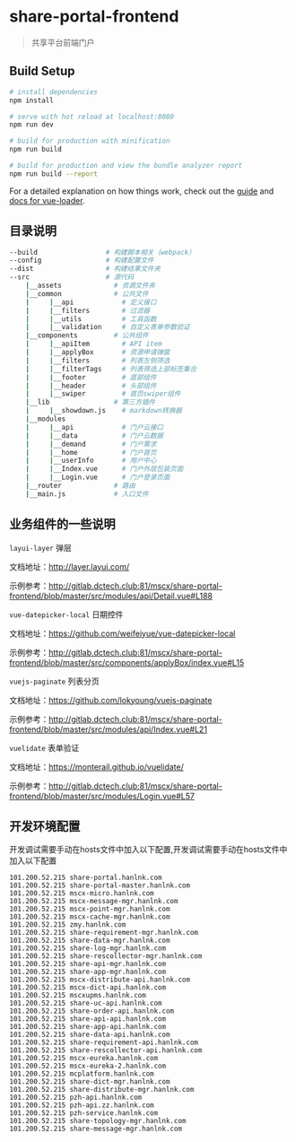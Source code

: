 # share-portal-frontend

> 共享平台前端门户

## Build Setup

``` bash
# install dependencies
npm install

# serve with hot reload at localhost:8080
npm run dev

# build for production with minification
npm run build

# build for production and view the bundle analyzer report
npm run build --report
```

For a detailed explanation on how things work, check out the [guide](http://vuejs-templates.github.io/webpack/) and [docs for vue-loader](http://vuejs.github.io/vue-loader).

## 目录说明

```bash
--build                 # 构建脚本相关（webpack）
--config                # 构建配置文件
--dist                  # 构建结果文件夹
--src                   # 源代码
    |__assets             # 资源文件夹
    |__common             # 公共文件
    |     |__api            # 定义接口
    |     |__filters        # 过滤器
    |     |__utils          # 工具函数
    |     |__validation     # 自定义表单参数验证
    |__components         # 公共组件
    |     |__apiItem        # API item
    |     |__applyBox       # 资源申请弹窗
    |     |__filters        # 列表左侧筛选
    |     |__filterTags     # 列表筛选上部标签集合
    |     |__footer         # 底部组件
    |     |__header         # 头部组件
    |     |__swiper         # 首页swiper组件
    |__lib                # 第三方插件
    |     |__showdown.js    # markdown转换器
    |__modules
    |     |__api            # 门户云接口
    |     |__data           # 门户云数据
    |     |__demand         # 门户需求
    |     |__home           # 门户首页
    |     |__userInfo       # 用户中心
    |     |__Index.vue      # 门户外层包装页面
    |     |__Login.vue      # 门户登录页面
    |__router             # 路由
    |__main.js            # 入口文件
```

## 业务组件的一些说明

 ` layui-layer ` 弹层

  文档地址：http://layer.layui.com/

  示例参考：http://gitlab.dctech.club:81/mscx/share-portal-frontend/blob/master/src/modules/api/Detail.vue#L188

` vue-datepicker-local ` 日期控件

  文档地址：https://github.com/weifeiyue/vue-datepicker-local

  示例参考：http://gitlab.dctech.club:81/mscx/share-portal-frontend/blob/master/src/components/applyBox/index.vue#L15

` vuejs-paginate ` 列表分页

  文档地址：https://github.com/lokyoung/vuejs-paginate

  示例参考：http://gitlab.dctech.club:81/mscx/share-portal-frontend/blob/master/src/modules/api/Index.vue#L21

` vuelidate ` 表单验证

  文档地址：https://monterail.github.io/vuelidate/

  示例参考：http://gitlab.dctech.club:81/mscx/share-portal-frontend/blob/master/src/modules/Login.vue#L57


## 开发环境配置

 开发调试需要手动在hosts文件中加入以下配置,开发调试需要手动在hosts文件中加入以下配置
```
101.200.52.215 share-portal.hanlnk.com
101.200.52.215 share-portal-master.hanlnk.com
101.200.52.215 mscx-micro.hanlnk.com
101.200.52.215 mscx-message-mgr.hanlnk.com
101.200.52.215 mscx-point-mgr.hanlnk.com
101.200.52.215 mscx-cache-mgr.hanlnk.com
101.200.52.215 zmy.hanlnk.com
101.200.52.215 share-requirement-mgr.hanlnk.com
101.200.52.215 share-data-mgr.hanlnk.com
101.200.52.215 share-log-mgr.hanlnk.com
101.200.52.215 share-rescollector-mgr.hanlnk.com
101.200.52.215 share-api-mgr.hanlnk.com
101.200.52.215 share-app-mgr.hanlnk.com
101.200.52.215 mscx-distribute-api.hanlnk.com
101.200.52.215 mscx-dict-api.hanlnk.com
101.200.52.215 mscxupms.hanlnk.com
101.200.52.215 share-uc-api.hanlnk.com
101.200.52.215 share-order-api.hanlnk.com
101.200.52.215 share-api-api.hanlnk.com
101.200.52.215 share-app-api.hanlnk.com
101.200.52.215 share-data-api.hanlnk.com
101.200.52.215 share-requirement-api.hanlnk.com
101.200.52.215 share-rescollector-api.hanlnk.com
101.200.52.215 mscx-eureka.hanlnk.com
101.200.52.215 mscx-eureka-2.hanlnk.com
101.200.52.215 mcplatform.hanlnk.com
101.200.52.215 share-dict-mgr.hanlnk.com
101.200.52.215 share-distribute-mgr.hanlnk.com
101.200.52.215 pzh-api.hanlnk.com
101.200.52.215 pzh-api.zz.hanlnk.com
101.200.52.215 pzh-service.hanlnk.com
101.200.52.215 share-topology-mgr.hanlnk.com
101.200.52.215 share-message-mgr.hanlnk.com
```
